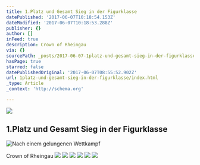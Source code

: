 ```yaml
---
title: 1.Platz und Gesamt Sieg in der Figurklasse
datePublished: '2017-06-07T10:18:54.153Z'
dateModified: '2017-06-07T10:18:53.288Z'
publisher: {}
author: []
inFeed: true
description: Crown of Rheingau
via: {}
sourcePath: _posts/2017-06-07-1platz-und-gesamt-sieg-in-der-figurklasse.md
hasPage: true
starred: false
datePublishedOriginal: '2017-06-07T08:55:52.902Z'
url: 1platz-und-gesamt-sieg-in-der-figurklasse/index.html
_type: Article
_context: 'http://schema.org'

---
```

<article style=""><img src="https://the-grid-user-content.s3-us-west-2.amazonaws.com/10589bce-4a93-475a-aca3-3b97864cbb88.jpg" /><h1>1.Platz und Gesamt Sieg in der Figurklasse</h1></article>

![Nach einem gelungenen Wettkampf](https://the-grid-user-content.s3-us-west-2.amazonaws.com/e989e119-8178-46bf-9405-2163b64fadf7.jpg)

Crown of Rheingau
![](https://the-grid-user-content.s3-us-west-2.amazonaws.com/1587f67e-63d4-48d8-9291-9035a5b3a47d.jpg)
![](https://the-grid-user-content.s3-us-west-2.amazonaws.com/7fe3d3ae-5509-4be4-b232-088a961a11a4.jpg)
![](https://the-grid-user-content.s3-us-west-2.amazonaws.com/41c4728a-2094-4111-a0e7-a5852e7d94eb.jpg)
![](https://the-grid-user-content.s3-us-west-2.amazonaws.com/9a4909a0-dc2c-47dc-ae4e-fb524cd79195.jpg)
![](https://the-grid-user-content.s3-us-west-2.amazonaws.com/20c9c52d-bf7b-4890-94ca-3ee7d987d235.jpg)
![](https://the-grid-user-content.s3-us-west-2.amazonaws.com/21b3c8df-c5ba-4e17-a0d3-56d51c0ceae5.jpg)